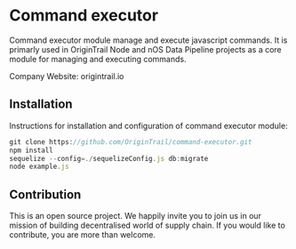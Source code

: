 # Command executor
Command executor module manage and execute javascript commands. It is primarly used in OriginTrail Node and nOS Data Pipeline projects as a core module for managing and executing commands.

Company Website: origintrail.io

## Installation
Instructions for installation and configuration of command executor module:

```javascript
git clone https://github.com/OriginTrail/command-executor.git
npm install
sequelize --config=./sequelizeConfig.js db:migrate
node example.js
```

## Contribution
This is an open source project. We happily invite you to join us in our mission of building decentralised world of supply chain. If you would like to contribute, you are more than welcome.
